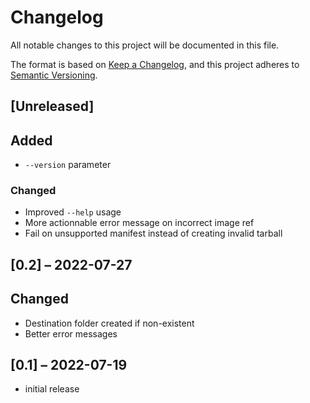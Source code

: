 # Changelog

All notable changes to this project will be documented in this file.

The format is based on [Keep a Changelog](https://keepachangelog.com/en/1.0.0/),
and this project adheres to [Semantic Versioning](https://semver.org/spec/v2.0.0.html).

## [Unreleased]

## Added

- `--version` parameter

### Changed

- Improved `--help` usage
- More actionnable error message on incorrect image ref
- Fail on unsupported manifest instead of creating invalid tarball

## [0.2] – 2022-07-27

## Changed

- Destination folder created if non-existent
- Better error messages

## [0.1] – 2022-07-19

- initial release
